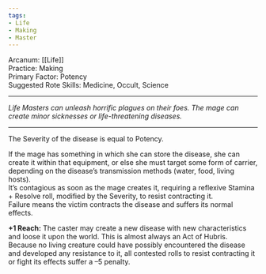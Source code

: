 ```yaml
---
tags:
- Life
- Making
- Master
---
```


Arcanum: [[Life]]\
Practice: Making\
Primary Factor: Potency\
Suggested Rote Skills: Medicine, Occult, Science

---

_Life Masters can unleash horrific plagues on their foes. The mage can create minor sicknesses or life-threatening diseases._

---

The Severity of the disease is equal to Potency.

If the mage has something in which she can store the disease, she can create it within that equipment, or else she must target some form of carrier, depending on the disease’s transmission methods (water, food, living hosts).\
It’s contagious as soon as the mage creates it, requiring a reflexive Stamina + Resolve roll, modified by the Severity, to resist contracting it.\
Failure means the victim contracts the disease and suffers its normal effects.

**+1 Reach:** The caster may create a new disease with new characteristics and loose it upon the world. This is almost always an Act of Hubris. Because no living creature could have possibly encountered the disease and developed any resistance to it, all contested rolls to resist contracting it or fight its effects suffer a –5 penalty.